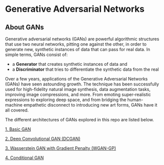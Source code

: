 # Generative Adversarial Networks

## About GANs
Generative adversarial networks (GANs) are powerful algorithmic structures that use two neural networks, pitting one against the other, in order to generate new, synthetic instances of data that can pass for real data. In simple terms, GANs consist of:
- a **Generator** that creates synthetic instances of data and 
- a **Discriminator** that tries to differentiate the synthetic data from the real

Over a few years, applications of the Generative Adversarial Networks (GANs) have seen astounding growth. The technique has been successfully used for high-fidelity natural image synthesis, data augmentation tasks, improving image compressions, and more. From emoting super-realistic expressions to exploring deep space, and from bridging the human-machine empathetic disconnect to introducing new art forms, GANs have it all covered.

The different architectures of GANs explored in this repo are listed below.

[1. Basic GAN](https://github.com/himasai97/GANs/tree/main/firstGAN)

[2. Deep Convolutional GAN (DCGAN)](https://github.com/himasai97/GANs/tree/main/DCGAN)

[3. Wasserstein GAN with Gradient Penalty (WGAN-GP)](https://github.com/himasai97/GANs/tree/main/WGAN-GP)

[4. Conditional GAN](https://github.com/himasai97/GANs/tree/main/ConditionalGAN)
